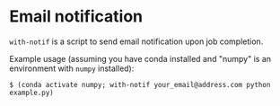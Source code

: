 # Email notification

`with-notif` is a script to send email notification upon job completion.

Example usage (assuming you have conda installed and "numpy" is an environment with `numpy` installed):
```
$ (conda activate numpy; with-notif your_email@address.com python example.py)
```
